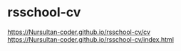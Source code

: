 # rsschool-cv

https://Nursultan-coder.github.io/rsschool-cv/cv  
https://Nursultan-coder.github.io/rsschool-cv/index.html
